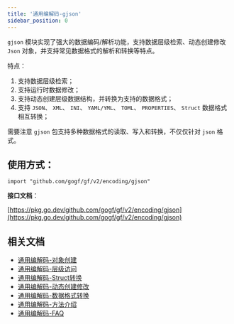 ```yaml
---
title: '通用编解码-gjson'
sidebar_position: 0
---
```


`gjson` 模块实现了强大的数据编码/解析功能，支持数据层级检索、动态创建修改 `Json` 对象，并支持常见数据格式的解析和转换等特点。

特点：

1. 支持数据层级检索；
2. 支持运行时数据修改；
3. 支持动态创建层级数据结构，并转换为支持的数据格式；
4. 支持 `JSON`、 `XML`、 `INI`、 `YAML/YML`、 `TOML`、 `PROPERTIES`、 `Struct` 数据格式相互转换；

需要注意 `gjson` 包支持多种数据格式的读取、写入和转换，不仅仅针对 `json` 格式。

## **使用方式**：

```
import "github.com/gogf/gf/v2/encoding/gjson"
```

**接口文档**：

[https://pkg.go.dev/github.com/gogf/gf/v2/encoding/gjson](https://pkg.go.dev/github.com/gogf/gf/v2/encoding/gjson)

## 相关文档

- [通用编解码-对象创建](output/goframe-v2.5-md/组件列表/编码解码/通用编解码-gjson/通用编解码-对象创建)
- [通用编解码-层级访问](output/goframe-v2.5-md/组件列表/编码解码/通用编解码-gjson/通用编解码-层级访问)
- [通用编解码-Struct转换](output/goframe-v2.5-md/组件列表/编码解码/通用编解码-gjson/通用编解码-Struct转换)
- [通用编解码-动态创建修改](output/goframe-v2.5-md/组件列表/编码解码/通用编解码-gjson/通用编解码-动态创建修改)
- [通用编解码-数据格式转换](output/goframe-v2.5-md/组件列表/编码解码/通用编解码-gjson/通用编解码-数据格式转换)
- [通用编解码-方法介绍](output/goframe-v2.5-md/组件列表/编码解码/通用编解码-gjson/通用编解码-方法介绍)
- [通用编解码-FAQ](output/goframe-v2.5-md/组件列表/编码解码/通用编解码-gjson/通用编解码-FAQ)